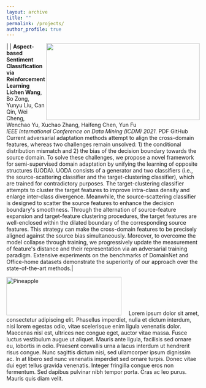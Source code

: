 ```yaml
---
layout: archive
title: ""
permalink: /projects/
author_profile: true
---
```

|<img src='ICDM21_NLP.jpg' align='right' style=' width:400px;height:200px'/> | **Aspect-based Sentiment Classification via Reinforcement Learning** <br> **Lichen Wang**, Bo Zong, Yunyu Liu, Can Qin, Wei Cheng, Wenchao Yu, Xuchao Zhang, Haifeng Chen, Yun Fu<br> <i>IEEE International Conference on Data Mining (ICDM) 2021. </i> PDF GitHub <br> Current adversarial adaptation methods attempt to align the cross-domain features, whereas two challenges remain unsolved: 1) the conditional distribution mismatch and 2) the bias of the decision boundary towards the source domain. To solve these challenges, we propose a novel framework for semi-supervised domain adaptation by unifying the learning of opposite structures (UODA). UODA consists of a generator and two classifiers (i.e., the source-scattering classifier and the target-clustering classifier), which are trained for contradictory purposes. The target-clustering classifier attempts to cluster the target features to improve intra-class density and enlarge inter-class divergence. Meanwhile, the source-scattering classifier is designed to scatter the source features to enhance the decision boundary's smoothness. Through the alternation of source-feature expansion and target-feature clustering procedures, the target features are well-enclosed within the dilated boundary of the corresponding source features. This strategy can make the cross-domain features to be precisely aligned against the source bias simultaneously. Moreover, to overcome the model collapse through training, we progressively update the measurement of feature's distance and their representation via an adversarial training paradigm. Extensive experiments on the benchmarks of DomainNet and Office-home datasets demonstrate the superiority of our approach over the state-of-the-art methods.| 



<p><img src="ICDM21_NLP.jpg" alt="Pineapple" style="width:300px;height:100px;margin-right:15px;">
Lorem ipsum dolor sit amet, consectetur adipiscing elit. Phasellus imperdiet, nulla et dictum interdum, nisi lorem egestas odio, vitae scelerisque enim ligula venenatis dolor. Maecenas nisl est, ultrices nec congue eget, auctor vitae massa. Fusce luctus vestibulum augue ut aliquet. Mauris ante ligula, facilisis sed ornare eu, lobortis in odio. Praesent convallis urna a lacus interdum ut hendrerit risus congue. Nunc sagittis dictum nisi, sed ullamcorper ipsum dignissim ac. In at libero sed nunc venenatis imperdiet sed ornare turpis. Donec vitae dui eget tellus gravida venenatis. Integer fringilla congue eros non fermentum. Sed dapibus pulvinar nibh tempor porta. Cras ac leo purus. Mauris quis diam velit.</p>

<!-- ## Ongoing Projects
----------------

### [2020 - *Current*]
-----------
* Skeleton-based Human Action Recognition.
* Automated COVID-19 Detection: A HRNet Approach
* Early Parkinson's Disease Prediction.
* Automatic Video Captioning System.
* Cardless transaction system.


### [2019 - 2020]
-----------
* Artificial Prognosis of Cardiac Disease: A Data-scientific Approach in Outlier Handling.
* Bangla Sign Digit Classification.
* Alzheimer's Disease Detection applying Neural Network.

## Undergraduate Course Projects [2015-2019]
----------------
* Optimal Location Recommendation for a Food Restaurant using Hybridized K-Means Clustering algorithm.
* Extraction of text from Images using Optical Character Recognition algorithm.
* Segmentation of Brain Tumor using Image Processing Techniques.
* A website to draw 2D and 3D object and implementation of transformation algorithm to visualize data. (*WebGL, C++*)
* Melitus Detector: A dynamic website to detect Diabetes and Medication System.
* Diabetes Prediction using Data Mining Algorithm (*Jupyter Notebook with excellent GUI*).
* Implementation of query processing and optimization algorithms in a management software.
* Line Follower and blockage prevention Robot (*Arduino*).
* A dynamic website using MVC to manage product and stock repository (*MVC Framework, MySQL, Visual Basic*).
* Case Study: Implementing shortest path and route based protocol on Bus Management System  
* Super Shop Management System (*PHP, MySQL, Visual Basic*).
* A Scientific Mathematical Calculator(*Android Studio*).
* Student Management System (*Language: Java in NeatBeans IDE*).
* UFO Destruction: Save the City (*Language: C and iGraphics.h*).

__________________________________________________ -->
